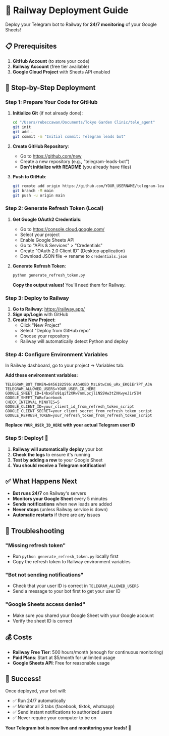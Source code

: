# 🚀 Railway Deployment Guide

Deploy your Telegram bot to Railway for **24/7 monitoring** of your Google Sheets!

## 📋 Prerequisites

1. **GitHub Account** (to store your code)
2. **Railway Account** (free tier available)
3. **Google Cloud Project** with Sheets API enabled

## 🚀 Step-by-Step Deployment

### Step 1: Prepare Your Code for GitHub

1. **Initialize Git** (if not already done):

   ```bash
   cd "/Users/rebeccawan/Documents/Tokyo Garden Clinic/tele_agent"
   git init
   git add .
   git commit -m "Initial commit: Telegram leads bot"
   ```

2. **Create GitHub Repository**:

   - Go to https://github.com/new
   - Create a new repository (e.g., "telegram-leads-bot")
   - **Don't initialize with README** (you already have files)

3. **Push to GitHub**:
   ```bash
   git remote add origin https://github.com/YOUR_USERNAME/telegram-leads-bot.git
   git branch -M main
   git push -u origin main
   ```

### Step 2: Generate Refresh Token (Local)

1. **Get Google OAuth2 Credentials**:

   - Go to https://console.cloud.google.com/
   - Select your project
   - Enable Google Sheets API
   - Go to "APIs & Services" > "Credentials"
   - Create "OAuth 2.0 Client ID" (Desktop application)
   - Download JSON file → rename to `credentials.json`

2. **Generate Refresh Token**:
   ```bash
   python generate_refresh_token.py
   ```
   **Copy the output values!** You'll need them for Railway.

### Step 3: Deploy to Railway

1. **Go to Railway**: https://railway.app/
2. **Sign up/Login** with GitHub
3. **Create New Project**:
   - Click "New Project"
   - Select "Deploy from GitHub repo"
   - Choose your repository
   - Railway will automatically detect Python and deploy

### Step 4: Configure Environment Variables

In Railway dashboard, go to your project → Variables tab:

**Add these environment variables:**

```
TELEGRAM_BOT_TOKEN=8456182596:AAG4OBD_MzL6twCmG_uRx_EKQiEr7PT_A3A
TELEGRAM_ALLOWED_USERS=YOUR_USER_ID_HERE
GOOGLE_SHEET_ID=14bxGTo91qif2XRw7nmLpcjliNSSWw3tZXKwyeJir5lM
GOOGLE_SHEET_TAB=facebook
CHECK_INTERVAL_MINUTES=5
GOOGLE_CLIENT_ID=your_client_id_from_refresh_token_script
GOOGLE_CLIENT_SECRET=your_client_secret_from_refresh_token_script
GOOGLE_REFRESH_TOKEN=your_refresh_token_from_refresh_token_script
```

**Replace `YOUR_USER_ID_HERE` with your actual Telegram user ID**

### Step 5: Deploy! 🎉

1. **Railway will automatically deploy** your bot
2. **Check the logs** to ensure it's running
3. **Test by adding a row** to your Google Sheet
4. **You should receive a Telegram notification!**

## ✅ What Happens Next

- **Bot runs 24/7** on Railway's servers
- **Monitors your Google Sheet** every 5 minutes
- **Sends notifications** when new leads are added
- **Never stops** (unless Railway service is down)
- **Automatic restarts** if there are any issues

## 🔧 Troubleshooting

### "Missing refresh token"

- Run `python generate_refresh_token.py` locally first
- Copy the refresh token to Railway environment variables

### "Bot not sending notifications"

- Check that your user ID is correct in `TELEGRAM_ALLOWED_USERS`
- Send a message to your bot first to get your user ID

### "Google Sheets access denied"

- Make sure you shared your Google Sheet with your Google account
- Verify the sheet ID is correct

## 💰 Costs

- **Railway Free Tier**: 500 hours/month (enough for continuous monitoring)
- **Paid Plans**: Start at $5/month for unlimited usage
- **Google Sheets API**: Free for reasonable usage

## 🎯 Success!

Once deployed, your bot will:

- ✅ Run 24/7 automatically
- ✅ Monitor all 3 tabs (facebook, tiktok, whatsapp)
- ✅ Send instant notifications to authorized users
- ✅ Never require your computer to be on

**Your Telegram bot is now live and monitoring your leads!** 🚀
